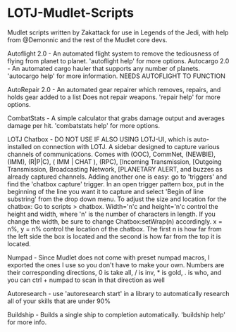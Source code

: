 # LOTJ-Mudlet-Scripts
Mudlet scripts written by Zakattack for use in Legends of the Jedi, with help from @Demonnic and the rest of the Mudlet core devs.

Autoflight 2.0  - An automated flight system to remove the tediousness of flying from planet to planet. 'autoflight help' for more options.
Autocargo 2.0		- An automated cargo hauler that supports any number of planets. 'autocargo help' for more information. NEEDS AUTOFLIGHT TO FUNCTION

AutoRepair 2.0	- An automated gear repairer which removes, repairs, and holds gear added to a list Does not repair weapons. 'repair help' for more options.

CombatStats	  	- A simple calculator that grabs damage output and averages damage per hit. 'combatstats help' for more options.

LOTJ Chatbox   	- DO NOT USE IF ALSO USING LOTJ-UI, which is auto-installed on connection with LOTJ. A sidebar designed to capture various channels of communications. Comes with (OOC), CommNet, (NEWBIE), (IMM), (R|P|C), ( IMM | CHAT ), (RPC), [Incoming Transmission, [Outgoing Transmission, Broadcasting Network, [PLANETARY ALERT, and buzzes as already captured channels. Adding another one is easy: go to 'triggers' and find the 'chatbox capture' trigger. In an open trigger pattern box, put in the beginning of the line you want it to capture and select 'Begin of line substring' from the drop down menu.  To adjust the size and location for the chatbox: Go to scripts > chatbox. Width='n'c and height='n'c control the height and width, where 'n' is the number of characters in length. If you change the width, be sure to change Chatbox:setWrap(n) accordingly. x = n%, y = n% control the location of the chatbox. The first n is how far from the left side the box is located and the second is how far from the top it is located.

Numpad	   	  	- Since Mudlet does not come with preset numpad macros, I exported the ones I use so you don't have to make your own. Numbers are their corresponding directions, 0 is take all, / is inv, * is gold, . is who, and you can ctrl + numpad to scan in that direction as well

Autoresearch		- use 'autoresearch start' in a library to automatically research all of your skills that are under 90%

Buildship       - Builds a single ship to completion automatically. 'buildship help' for more info.

